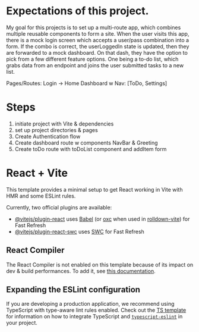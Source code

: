 # Expectations of this project.
My goal for this projects is to set up a multi-route app, which combines multiple reusable components to form a site.
When the user visits this app, there is a mock login screen which accepts a user/pass combination into a form.
If the combo is correct, the userLoggedIn state is updated, 
then they are forwarded to a mock dashboard.
On that dash, they have the option to pick from a few different feature options. 
One being a to-do list, which grabs data from an endpoint and joins the user submitted tasks to a new list. 

Pages/Routes: Login -> Home Dashboard w Nav: [ToDo, Settings]

# Steps
1. initiate project with Vite & dependencies
2. set up project directories & pages
3. Create Authentication flow
4. Create dashboard route w components NavBar & Greeting
5. Create toDo route with toDoList component and addItem form

# React + Vite

This template provides a minimal setup to get React working in Vite with HMR and some ESLint rules.

Currently, two official plugins are available:

- [@vitejs/plugin-react](https://github.com/vitejs/vite-plugin-react/blob/main/packages/plugin-react) uses [Babel](https://babeljs.io/) (or [oxc](https://oxc.rs) when used in [rolldown-vite](https://vite.dev/guide/rolldown)) for Fast Refresh
- [@vitejs/plugin-react-swc](https://github.com/vitejs/vite-plugin-react/blob/main/packages/plugin-react-swc) uses [SWC](https://swc.rs/) for Fast Refresh

## React Compiler

The React Compiler is not enabled on this template because of its impact on dev & build performances. To add it, see [this documentation](https://react.dev/learn/react-compiler/installation).

## Expanding the ESLint configuration

If you are developing a production application, we recommend using TypeScript with type-aware lint rules enabled. Check out the [TS template](https://github.com/vitejs/vite/tree/main/packages/create-vite/template-react-ts) for information on how to integrate TypeScript and [`typescript-eslint`](https://typescript-eslint.io) in your project.
